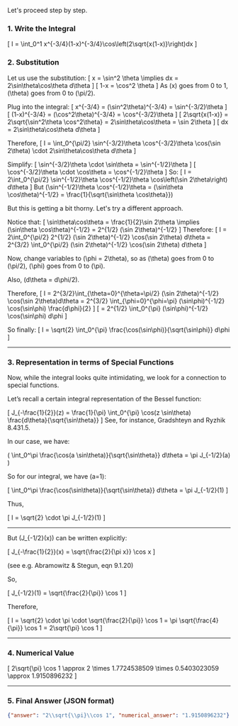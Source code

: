 Let's proceed step by step.

### 1. Write the Integral

\[
I = \int_0^1 x^{-3/4}(1-x)^{-3/4}\cos\left(2\sqrt{x(1-x)}\right)dx
\]

### 2. Substitution

Let us use the substitution:
\[
x = \sin^2 \theta \implies dx = 2\sin\theta\cos\theta d\theta
\]
\[
1-x = \cos^2 \theta
\]
As \(x\) goes from 0 to 1, \(\theta\) goes from 0 to \(\pi/2\).

Plug into the integral:
\[
x^{-3/4} = (\sin^2\theta)^{-3/4} = \sin^{-3/2}\theta
\]
\[
(1-x)^{-3/4} = (\cos^2\theta)^{-3/4} = \cos^{-3/2}\theta
\]
\[
2\sqrt{x(1-x)} = 2\sqrt{\sin^2\theta \cos^2\theta} = 2\sin\theta\cos\theta = \sin 2\theta
\]
\[
dx = 2\sin\theta\cos\theta d\theta
\]

Therefore,
\[
I = \int_0^{\pi/2} \sin^{-3/2}\theta \cos^{-3/2}\theta \cos(\sin 2\theta) \cdot 2\sin\theta\cos\theta d\theta
\]

Simplify:
\[
\sin^{-3/2}\theta \cdot \sin\theta = \sin^{-1/2}\theta
\]
\[
\cos^{-3/2}\theta \cdot \cos\theta = \cos^{-1/2}\theta
\]
So:
\[
I = 2\int_0^{\pi/2} \sin^{-1/2}\theta \cos^{-1/2}\theta \cos\left(\sin 2\theta\right) d\theta
\]
But \(\sin^{-1/2}\theta \cos^{-1/2}\theta = (\sin\theta \cos\theta)^{-1/2} = \frac{1}{\sqrt{\sin\theta \cos\theta}}\)

But this is getting a bit thorny. Let's try a different approach.

Notice that:
\[
\sin\theta\cos\theta = \frac{1}{2}\sin 2\theta \implies (\sin\theta \cos\theta)^{-1/2} = 2^{1/2} (\sin 2\theta)^{-1/2}
\]
Therefore:
\[
I = 2\int_0^{\pi/2} 2^{1/2} (\sin 2\theta)^{-1/2} \cos(\sin 2\theta) d\theta
= 2^{3/2} \int_0^{\pi/2} (\sin 2\theta)^{-1/2} \cos(\sin 2\theta) d\theta
\]

Now, change variables to \(\phi = 2\theta\), so as \(\theta\) goes from 0 to \(\pi/2\), \(\phi\) goes from 0 to \(\pi\).

Also, \(d\theta = d\phi/2\).

Therefore,
\[
I = 2^{3/2}\int_{\theta=0}^{\theta=\pi/2} (\sin 2\theta)^{-1/2} \cos(\sin 2\theta)d\theta = 2^{3/2} \int_{\phi=0}^{\phi=\pi} (\sin\phi)^{-1/2} \cos(\sin\phi) \frac{d\phi}{2}
\]
\[
= 2^{1/2} \int_0^{\pi} (\sin\phi)^{-1/2} \cos(\sin\phi) d\phi
\]

So finally:
\[
I = \sqrt{2} \int_0^{\pi} \frac{\cos(\sin\phi)}{\sqrt{\sin\phi}} d\phi
\]

---

### 3. Representation in terms of Special Functions

Now, while the integral looks quite intimidating, we look for a connection to special functions.

Let’s recall a certain integral representation of the Bessel function:

\[
J_{-\frac{1}{2}}(z) = \frac{1}{\pi} \int_0^{\pi} \cos(z \sin\theta) \frac{d\theta}{\sqrt{\sin\theta}}
\]
See, for instance, Gradshteyn and Ryzhik 8.431.5.

In our case, we have:

\(
\int_0^\pi \frac{\cos(a \sin\theta)}{\sqrt{\sin\theta}} d\theta = \pi J_{-1/2}(a)
\)

So for our integral, we have \(a=1\):

\[
\int_0^\pi \frac{\cos(\sin\theta)}{\sqrt{\sin\theta}} d\theta = \pi J_{-1/2}(1)
\]

Thus,

\[
I = \sqrt{2} \cdot \pi J_{-1/2}(1)
\]

---

But \(J_{-1/2}(x)\) can be written explicitly:

\[
J_{-\frac{1}{2}}(x) = \sqrt{\frac{2}{\pi x}} \cos x
\]

(see e.g. Abramowitz & Stegun, eqn 9.1.20)

So,

\[
J_{-1/2}(1) = \sqrt{\frac{2}{\pi}} \cos 1
\]

Therefore,

\[
I = \sqrt{2} \cdot \pi \cdot \sqrt{\frac{2}{\pi}} \cos 1 = \pi \sqrt{\frac{4}{\pi}} \cos 1 = 2\sqrt{\pi} \cos 1
\]

---

### 4. Numerical Value

\[
2\sqrt{\pi} \cos 1 \approx 2 \times 1.7724538509 \times 0.5403023059 \approx 1.9150896232
\]

---

### 5. Final Answer (JSON format)

```json
{"answer": "2\\sqrt{\\pi}\\cos 1", "numerical_answer": "1.9150896232"}
```